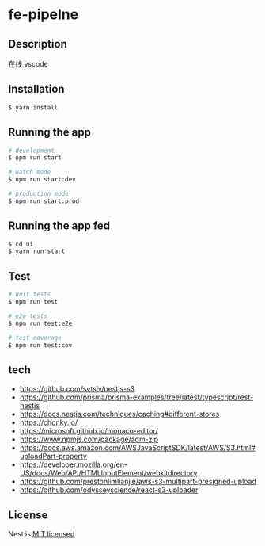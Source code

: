 # fe-pipelne
## Description

在线 vscode
## Installation

```bash
$ yarn install
```

## Running the app

```bash
# development
$ npm run start

# watch mode
$ npm run start:dev

# production mode
$ npm run start:prod
```


## Running the app fed

```bash
$ cd ui
$ yarn run start
```

## Test

```bash
# unit tests
$ npm run test

# e2e tests
$ npm run test:e2e

# test coverage
$ npm run test:cov
```

## tech

- https://github.com/svtslv/nestjs-s3
- https://github.com/prisma/prisma-examples/tree/latest/typescript/rest-nestjs
- https://docs.nestjs.com/techniques/caching#different-stores
- https://chonky.io/
- https://microsoft.github.io/monaco-editor/
- https://www.npmjs.com/package/adm-zip
- https://docs.aws.amazon.com/AWSJavaScriptSDK/latest/AWS/S3.html#uploadPart-property
- https://developer.mozilla.org/en-US/docs/Web/API/HTMLInputElement/webkitdirectory
- https://github.com/prestonlimlianjie/aws-s3-multipart-presigned-upload
- https://github.com/odysseyscience/react-s3-uploader

## License

  Nest is [MIT licensed](LICENSE).
